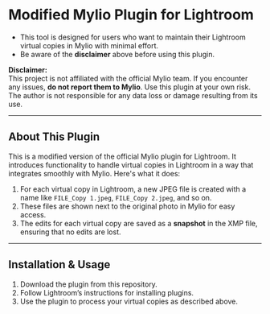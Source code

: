 # Modified Mylio Plugin for Lightroom

- This tool is designed for users who want to maintain their Lightroom virtual copies in Mylio with minimal effort.
- Be aware of the **disclaimer** above before using this plugin.


**Disclaimer:**  
This project is not affiliated with the official Mylio team. If you encounter any issues, **do not report them to Mylio**. Use this plugin at your own risk. The author is not responsible for any data loss or damage resulting from its use.

---

## About This Plugin

This is a modified version of the official Mylio plugin for Lightroom. It introduces functionality to handle virtual copies in Lightroom in a way that integrates smoothly with Mylio. Here's what it does:

1. For each virtual copy in Lightroom, a new JPEG file is created with a name like `FILE_Copy 1.jpeg`, `FILE_Copy 2.jpeg`, and so on.
2. These files are shown next to the original photo in Mylio for easy access.
3. The edits for each virtual copy are saved as a **snapshot** in the XMP file, ensuring that no edits are lost.

---

## Installation & Usage

1. Download the plugin from this repository.
2. Follow Lightroom’s instructions for installing plugins.
3. Use the plugin to process your virtual copies as described above.



